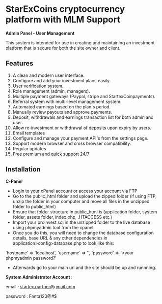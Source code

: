 # StarExCoins cryptocurrency platform with MLM Support
**Admin Panel - User Management**

This system is intended for use in creating and maintaining an investment platform that is secure for both the
site owner and client. 

## Features
1. A clean and modern user interface.
2. Configure and add your investment plans easily.
3. User verification system.
4. Role management (admin, managers).
5. Multiple payment gateways (Paypal, stripe and StartexCoinpayments).
6. Referral system with multi-level management system.
7. Automated earnings based on the plan's period.
8. Manually review payouts and approve payments.
9. Deposit, withdrawals and earnings transaction list for both admin and user.
10. Allow re-investment or withdrawal of deposits upon expiry by users. 
11. Email templates
12. Configure and manage your payment API's from the settings page.
13. Support modern browser and cross browser compatibility.
14. Regular updates
15. Free premium and quick support 24/7


## Installation

**C-Panel**
- Login to your cPanel account or access your account via FTP
- Go to the public_html folder and upload the zipped folder (if using FTP, unzip the folder in your computer and move all files in the unzipped folder to public_html)
- Ensure that folder structure in public_html is (application folder, system folder, assets folder, index.php, .HTACCESS etc.) 
- Import your proinvest.sql in the unzipped folder to the live database using phpmyadmin tool from the cpanel.
- Once you do this, you will need to change the database configuration details, base URL & any other dependencies in application>config>database.php to look like this:

'hostname' => 'localhost',
'username' => '<Your phpmyadmin username>',
'password' => '<your phpmyadmin password?'

- Afterwards go to your main url and the site should be up and runnning.

**System Administrator Account :**

email : startex.partner@gmail.com

password : Fanta123@#$
